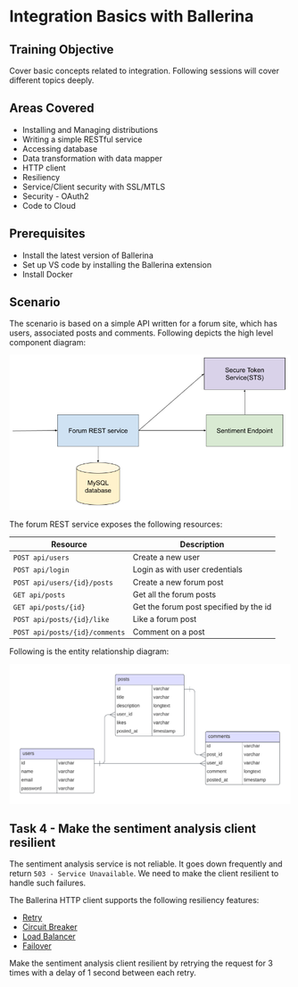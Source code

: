 # Integration Basics with Ballerina

## Training Objective

Cover basic concepts related to integration. Following sessions will cover different topics deeply.

## Areas Covered

- Installing and Managing distributions
- Writing a simple RESTful service
- Accessing database
- Data transformation with data mapper
- HTTP client
- Resiliency
- Service/Client security with SSL/MTLS
- Security - OAuth2
- Code to Cloud

## Prerequisites

- Install the latest version of Ballerina
- Set up VS code by installing the Ballerina extension
- Install Docker

## Scenario

The scenario is based on a simple API written for a forum site, which has users, associated posts and comments. Following depicts the high level component diagram:

![Component Diagram](images/bal-forum.png)

The forum REST service exposes the following resources:

| Resource | Description |
| -------- | ----------- |
| `POST api/users` | Create a new user |
| `POST api/login` | Login as with user credentials |
| `POST api/users/{id}/posts` | Create a new forum post |
| `GET api/posts` | Get all the forum posts |
| `GET api/posts/{id}` | Get the forum post specified by the id |
| `POST api/posts/{id}/like` | Like a forum post |
| `POST api/posts/{id}/comments` | Comment on a post |

Following is the entity relationship diagram:

![Entity Relationship Diagram](images/bal-forum-erd.png)

## Task 4 - Make the sentiment analysis client resilient

The sentiment analysis service is not reliable. It goes down frequently and return `503 - Service Unavailable`. We need to make the client resilient to handle such failures.

The Ballerina HTTP client supports the following resiliency features:

- [Retry](https://ballerina.io/learn/by-example/http-retry/)
- [Circuit Breaker](https://ballerina.io/learn/by-example/http-circuit-breaker/)
- [Load Balancer](https://ballerina.io/learn/by-example/http-load-balancer/)
- [Failover](https://ballerina.io/learn/by-example/http-failover/)

Make the sentiment analysis client resilient by retrying the request for 3 times with a delay of 1 second between each retry.
